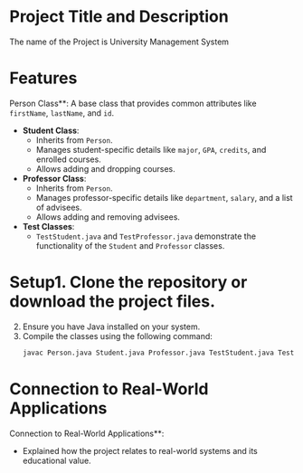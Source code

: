 # Project Title and Description
The name of the Project is  University Management System

# Features
Person Class**: A base class that provides common attributes like `firstName`, `lastName`, and `id`.
- **Student Class**:
  - Inherits from `Person`.
  - Manages student-specific details like `major`, `GPA`, `credits`, and enrolled courses.
  - Allows adding and dropping courses.
- **Professor Class**:
  - Inherits from `Person`.
  - Manages professor-specific details like `department`, `salary`, and a list of advisees.
  - Allows adding and removing advisees.
- **Test Classes**:
  - `TestStudent.java` and `TestProfessor.java` demonstrate the functionality of the `Student` and `Professor` classes.


# Setup1. Clone the repository or download the project files.
2. Ensure you have Java installed on your system.
3. Compile the classes using the following command:
   ```bash
   javac Person.java Student.java Professor.java TestStudent.java TestProfessor.java

# Connection to Real-World Applications
Connection to Real-World Applications**:
   - Explained how the project relates to real-world systems and its educational value.
